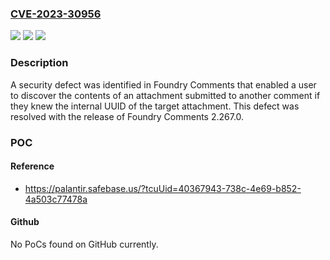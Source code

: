 ### [CVE-2023-30956](https://cve.mitre.org/cgi-bin/cvename.cgi?name=CVE-2023-30956)
![](https://img.shields.io/static/v1?label=Product&message=com.palantir.comments%3Acomments&color=blue)
![](https://img.shields.io/static/v1?label=Version&message=*%20&color=brightgreen)
![](https://img.shields.io/static/v1?label=Vulnerability&message=The%20system's%20authorization%20functionality%20does%20not%20prevent%20one%20user%20from%20gaining%20access%20to%20another%20user's%20data%20or%20record%20by%20modifying%20the%20key%20value%20identifying%20the%20data.&color=brightgreen)

### Description

A security defect was identified in Foundry Comments that enabled a user to discover the contents of an attachment submitted to another comment if they knew the internal UUID of the target attachment. This defect was resolved with the release of Foundry Comments 2.267.0.

### POC

#### Reference
- https://palantir.safebase.us/?tcuUid=40367943-738c-4e69-b852-4a503c77478a

#### Github
No PoCs found on GitHub currently.

